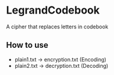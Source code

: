 # LegrandCodebook
A cipher that replaces letters in codebook

## How to use
- plain1.txt -> encryption.txt  (Encoding)
- plain2.txt -> decryption.txt  (Decoding)
